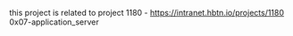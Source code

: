 this project is related to project 1180 - https://intranet.hbtn.io/projects/1180
0x07-application_server